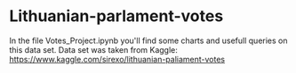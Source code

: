 # Lithuanian-parlament-votes
In the file Votes_Project.ipynb you'll find some charts and usefull queries on this data set. 
Data set was taken from Kaggle: https://www.kaggle.com/sirexo/lithuanian-paliament-votes
